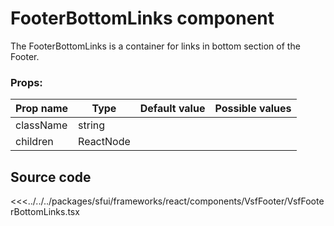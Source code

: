 # FooterBottomLinks component

The FooterBottomLinks is a container for links in bottom section of the Footer. 

###  Props:
| Prop name   | Type      | Default value | Possible values                        |
| ----------- |-----------| ------------- | -------------------------------------- |
| className | string    |             |                                        |                                        |
| children | ReactNode |             |                                        |                                        |

## Source code

<<<../../../packages/sfui/frameworks/react/components/VsfFooter/VsfFooterBottomLinks.tsx
